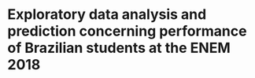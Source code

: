 # Exploratory data analysis and prediction concerning performance of Brazilian students at the ENEM 2018
